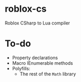 # roblox-cs

Roblox CSharp to Lua compiler

# To-do
- Property declarations
- Macro IEnumerable methods
- Polyfills:
	- The rest of the `Math` library